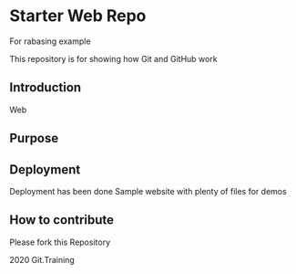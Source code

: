 # Starter Web Repo
For rabasing example

This repository is for showing how Git and GitHub work
## Introduction
Web
## Purpose

## Deployment
Deployment has been done
Sample website with plenty of files for demos

## How to contribute
Please fork this Repository

2020 Git.Training
